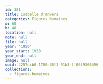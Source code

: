 ```yaml
---
id: 381
title: Isabelle d'Anvers
categories: Figures humaines
w: 60
h: 40
location: null
note: null
file: null
year: '1950'
year_start: 1950
year_end: null
image: null
uuid: 4257dcb0-1700-48f1-91b3-ff06f9366496
collections:
  - figures-humaines
---
```


